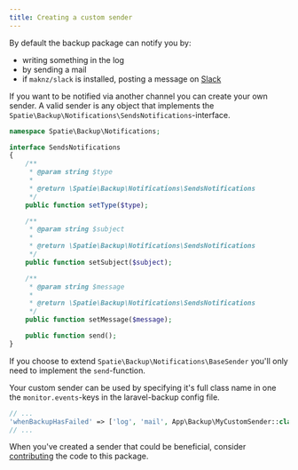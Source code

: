 ```yaml
---
title: Creating a custom sender
---
```


By default the backup package can notify you by:
- writing something in the log
- by sending a mail
- if `maknz/slack` is installed, posting a message on [Slack](https://slack.com)

If you want to be notified via another channel you can create your own sender. A valid sender is any object that implements the `Spatie\Backup\Notifications\SendsNotifications`-interface.

```php
namespace Spatie\Backup\Notifications;

interface SendsNotifications
{
    /**
     * @param string $type
     *
     * @return \Spatie\Backup\Notifications\SendsNotifications
     */
    public function setType($type);

    /**
     * @param string $subject
     *
     * @return \Spatie\Backup\Notifications\SendsNotifications
     */
    public function setSubject($subject);

    /**
     * @param string $message
     *
     * @return \Spatie\Backup\Notifications\SendsNotifications
     */
    public function setMessage($message);

    public function send();
}
```

If you choose to extend `Spatie\Backup\Notifications\BaseSender` you'll only need to implement the `send`-function.

Your custom sender can be used by specifying it's full class name in one the `monitor.events`-keys in the laravel-backup config file.

```php
// ...
'whenBackupHasFailed' => ['log', 'mail', App\Backup\MyCustomSender::class],
// ...
```

When you've created a sender that could be beneficial, consider [contributing](https://github.com/spatie/laravel-backup/blob/master/CONTRIBUTING.md) the code to this package.
